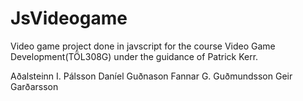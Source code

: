 # JsVideogame

Video game project done in javscript for the course 
Video Game Development(TÖL308G) under the guidance of Patrick Kerr.

Aðalsteinn I. Pálsson
Daníel Guðnason
Fannar G. Guðmundsson
Geir Garðarsson
